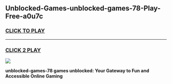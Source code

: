 
## Unblocked-Games-unblocked-games-78-Play-Free-a0u7c
<h3>
<a href="https://premium76.site?title=unblocked-games-78&ref=09A">CLICK TO PLAY</a></h3>
<hr>

<h3>
<a href="https://premium76.site?title=unblocked-games-78&ref=09A">CLICK 2 PLAY</a>
  
</h3>

<a href="https://premium76.site?title=unblocked-games-78&ref=09A"><img src="https://clearcache.store/games.png"></a>


**unblocked-games-78 games unblocked: Your Gateway to Fun and Accessible Online Gaming**
